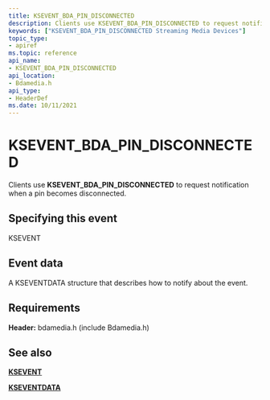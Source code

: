 ```yaml
---
title: KSEVENT_BDA_PIN_DISCONNECTED
description: Clients use KSEVENT_BDA_PIN_DISCONNECTED to request notification when a pin becomes disconnected.
keywords: ["KSEVENT_BDA_PIN_DISCONNECTED Streaming Media Devices"]
topic_type:
- apiref
ms.topic: reference
api_name:
- KSEVENT_BDA_PIN_DISCONNECTED
api_location:
- Bdamedia.h
api_type:
- HeaderDef
ms.date: 10/11/2021
---
```


# KSEVENT_BDA_PIN_DISCONNECTED

Clients use **KSEVENT_BDA_PIN_DISCONNECTED** to request notification when a pin becomes disconnected.

## Specifying this event

KSEVENT

## Event data

A KSEVENTDATA structure that describes how to notify about the event.

## Requirements

**Header:** bdamedia.h (include Bdamedia.h)

## See also

[**KSEVENT**](./ksevent-structure.md)

[**KSEVENTDATA**](/windows-hardware/drivers/ddi/ks/ns-ks-kseventdata)
